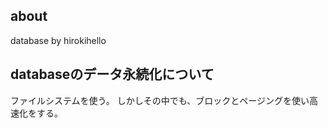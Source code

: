## about

database by hirokihello

## databaseのデータ永続化について

ファイルシステムを使う。
しかしその中でも、ブロックとページングを使い高速化をする。

